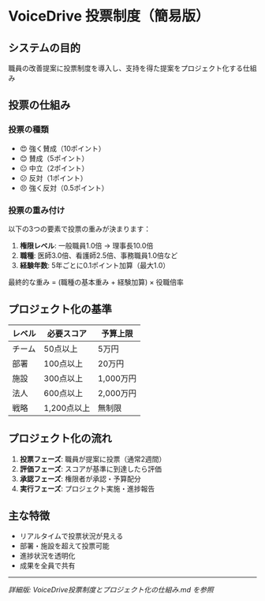 # VoiceDrive 投票制度（簡易版）

## システムの目的
職員の改善提案に投票制度を導入し、支持を得た提案をプロジェクト化する仕組み

## 投票の仕組み

### 投票の種類
- 😍 強く賛成（10ポイント）
- 😊 賛成（5ポイント）
- 😐 中立（2ポイント）
- 😕 反対（1ポイント）
- 😠 強く反対（0.5ポイント）

### 投票の重み付け
以下の3つの要素で投票の重みが決まります：

1. **権限レベル**: 一般職員1.0倍 → 理事長10.0倍
2. **職種**: 医師3.0倍、看護師2.5倍、事務職員1.0倍など
3. **経験年数**: 5年ごとに0.1ポイント加算（最大1.0）

最終的な重み = (職種の基本重み + 経験加算) × 役職倍率

## プロジェクト化の基準

| レベル | 必要スコア | 予算上限 |
|--------|------------|----------|
| チーム | 50点以上 | 5万円 |
| 部署 | 100点以上 | 20万円 |
| 施設 | 300点以上 | 1,000万円 |
| 法人 | 600点以上 | 2,000万円 |
| 戦略 | 1,200点以上 | 無制限 |

## プロジェクト化の流れ
1. **投票フェーズ**: 職員が提案に投票（通常2週間）
2. **評価フェーズ**: スコアが基準に到達したら評価
3. **承認フェーズ**: 権限者が承認・予算配分
4. **実行フェーズ**: プロジェクト実施・進捗報告

## 主な特徴
- リアルタイムで投票状況が見える
- 部署・施設を超えて投票可能
- 進捗状況を透明化
- 成果を全員で共有

---
*詳細版: VoiceDrive投票制度とプロジェクト化の仕組み.md を参照*